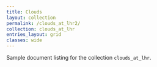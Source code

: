 ```yaml
---
title: Clouds
layout: collection
permalink: /clouds_at_lhr2/
collection: clouds_at_lhr
entries_layout: grid
classes: wide
---
```


Sample document listing for the collection `clouds_at_lhr`.
